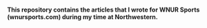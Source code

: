 #### This repository contains the articles that I wrote for WNUR Sports (wnursports.com) during my time at Northwestern.
